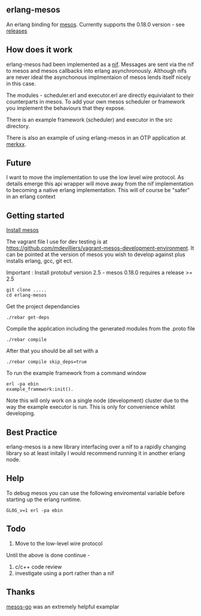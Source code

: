 erlang-mesos
------------

An erlang binding for [mesos](http://mesos.apache.org/).
Currently supports the 0.18.0 version - see [releases](https://github.com/mdevilliers/erlang-mesos/releases)

How does it work
----------------

erlang-mesos had been implemented as a [nif](http://www.erlang.org/doc/tutorial/nif.html).
Messages are sent via the nif to mesos and mesos callbacks into erlang asynchronously. Although nifs are never ideal
the asynchonous implmentaion of mesos lends itself nicely in this case.

The modules - scheduler.erl and executor.erl are directly equivialant to their counterparts in mesos.
To add your own mesos scheduler or framework you implement the behaviours that they expose.

There is an example framework (scheduler) and executor in the src directory.

There is also an example of using erlang-mesos in an OTP application at [merkxx](https://github.com/mdevilliers/merkxx).

Future
------

I want to move the implementation to use the low level wire protocol. As details emerge this api wrapper will
move away from the nif implementation to becoming a native erlang implementation. This will of course be 
"safer" in an erlang context

Getting started
---------------

[Install mesos](http://mesos.apache.org/gettingstarted/) 

The vagrant file I use for dev testing is at https://github.com/mdevilliers/vagrant-mesos-development-environment. It can be pointed at the version of mesos you wish to develop against plus installs erlang, gcc, git ect.

Important : Install protobuf version 2.5 - mesos 0.18.0 requires a release >= 2.5

```
git clone .....
cd erlang-mesos
```

Get the project dependancies

```
./rebar get-deps
```

Compile the application including the generated modules from the .proto file

```
./rebar compile
```

After that you should be all set with a 

```
./rebar compile skip_deps=true
```

To run the example framework from a command window

```
erl -pa ebin 
example_framework:init().
```

Note this will only work on a single node (development) cluster due to the way the example executor is run.
This is only for convenience whilst developing.

Best Practice
-------------

erlang-mesos is a new library interfacing over a nif to a rapidly changing library so at least initally I would recommend running it in another erlang node.

Help
-----

To debug mesos you can use the following enviromental variable before starting up the erlang runtime.

```
GLOG_v=1 erl -pa ebin
```

Todo
----

1. Move to the low-level wire protocol

Until the above is done continue -

1. c/c++ code review
2. investigate using a port rather than a nif 

Thanks
------

[mesos-go](https://github.com/mesosphere/mesos-go) was an extremely helpful examplar
